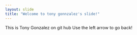 ```yaml
---
layout: slide
title: "Welcome to tony gonnzalez's slide!"
---
```

This is Tony Gonzalez on git hub
Use the left arrow to go back!
